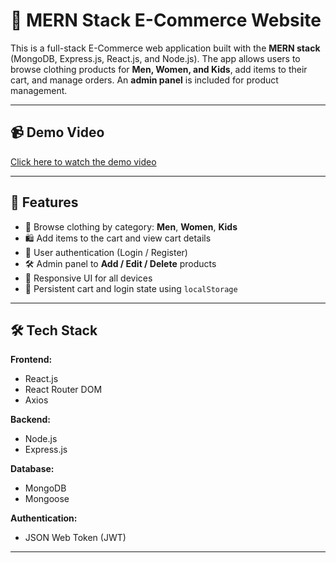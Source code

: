 # 🛒 MERN Stack E-Commerce Website

This is a full-stack E-Commerce web application built with the **MERN stack** (MongoDB, Express.js, React.js, and Node.js). The app allows users to browse clothing products for **Men, Women, and Kids**, add items to their cart, and manage orders. An **admin panel** is included for product management.

---

## 📹 Demo Video

[Click here to watch the demo video](https://drive.google.com/file/d/1DR0r5BVokC8cVQOa6sZwft9w5F9DJ9S1/view?usp=drive_link)

---

## 🚀 Features

- 👕 Browse clothing by category: **Men**, **Women**, **Kids**
- 🛍️ Add items to the cart and view cart details
- 🔐 User authentication (Login / Register)
- 🛠️ Admin panel to **Add / Edit / Delete** products
- 📱 Responsive UI for all devices
- 🔄 Persistent cart and login state using `localStorage`

---

## 🛠️ Tech Stack

**Frontend:**
- React.js
- React Router DOM
- Axios

**Backend:**
- Node.js
- Express.js

**Database:**
- MongoDB
- Mongoose

**Authentication:**
- JSON Web Token (JWT)

---


